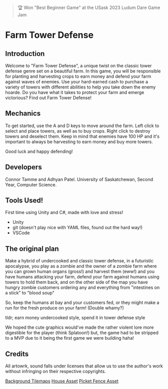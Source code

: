 > :trophy: Won "Best Beginner Game" at the USask 2023 Ludum Dare Game Jam

# Farm Tower Defense

## Introduction

Welcome to "Farm Tower Defense", a unique twist on the classic tower defense genre set on a beautiful farm.
In this game, you will be responsible for planting and harvesting crops to earn money and defend your farm
against waves of enemies. Use your hard-earned cash to purchase a variety of towers with different abilities
to help you take down the enemy hoarde. Do you have what it takes to protect your farm and emerge victorious? 
Find out Farm Tower Defense!

## Mechanics

To get started, use the A and D keys to move around the farm. Left click to select and place towers, 
as well as to buy crops. Right click to destroy towers and deselect them.
Keep in mind that enemies have 100 HP and it's important to always be harvesting to earn money and buy 
more towers.

Good luck and happy defending!

## Developers

Connor Tamme and Adhyan Patel.
University of Saskatchewan, Second Year, Computer Science.

## Tools Used!

First time using Unity and C#, made with love and stress!

- Unity
- git (doesn't play nice with YAML files, found out the hard way!)
- VSCode

## The original plan

Make a hybrid of undercooked and classic tower defense, in a futuristic apocalypse, you play as a zombie and the
owner of a zombie farm where you can grown human organs (gross!) and harvest them (eww!) and you have humans
attacking your farm, defend your farm against humans using towers to hold them back, and on the other side of
the map you have hungry zombie customers ordering any and everything from "intestines on a stick" to "blood soup"

So, keep the humans at bay and your customers fed, or they might make a run for the fresh produce on your farm! (Double whamy?)

tldr; earn money undercooked style, spend it in tower defense style

We hoped the cute graphics would've made the rather violent lore more digestible for the player (think Splatoon!)
but, the game had to be stripped to a MVP due to it being the first game we were building haha!


## Credits

All artowrk, sound falls under licenses that allow us to use the author's work without infringing on their
respective copyrights.

[Background Tilemaps](https://opengameart.org/content/grass-tileset-16x16)
[House Asset](https://opengameart.org/content/pixel-house-and-fence)
[Picket Fence Asset](https://opengameart.org/content/16x16-fence-and-well-tiny-16)
